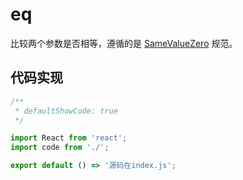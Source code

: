 # eq

比较两个参数是否相等，遵循的是 [SameValueZero](http://ecma-international.org/ecma-262/6.0/#sec-samevaluezero) 规范。

## 代码实现

```jsx
/**
 * defaultShowCode: true
 */

import React from 'react';
import code from './';

export default () => '源码在index.js';
```

